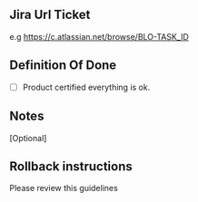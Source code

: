## Jira Url Ticket

e.g https://c.atlassian.net/browse/BLO-TASK_ID

## Definition Of Done

- [ ] Product certified everything is ok.

## Notes

[Optional]

## Rollback instructions

Please review this guidelines
